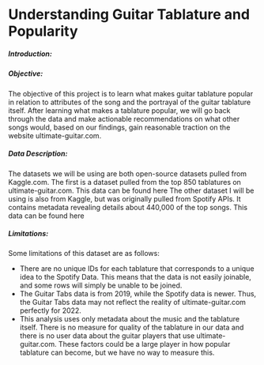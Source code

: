 # Understanding Guitar Tablature and Popularity

##### Introduction:
##### Objective:
The objective of this project is to learn what makes guitar tablature popular in relation to attributes of the song and the portrayal of the guitar tablature itself. After learning what makes a tablature popular, we will go back through the data and make actionable recommendations on what other songs would, based on our findings, gain reasonable traction on the website ultimate-guitar.com.

##### Data Description:
The datasets we will be using are both open-source datasets pulled from Kaggle.com. The first is a dataset pulled from the top 850 tablatures on ultimate-guitar.com. This data can be found here The other dataset I will be using is also from Kaggle, but was originally pulled from Spotify APIs. It contains metadata revealing details about 440,000 of the top songs. This data can be found here

##### Limitations:
Some limitations of this dataset are as follows:

- There are no unique IDs for each tablature that corresponds to a unique idea to the Spotify Data. This means that the data is not easily joinable, and some rows will simply be unable to be joined.
- The Guitar Tabs data is from 2019, while the Spotify data is newer. Thus, the Guitar Tabs data may not reflect the reality of ultimate-guitar.com perfectly for 2022.
- This analysis uses only metadata about the music and the tablature itself. There is no measure for quality of the tablature in our data and there is no user data about the guitar players that use ultimate-guitar.com. These factors could be a large player in how popular tablature can become, but we have no way to measure this.
